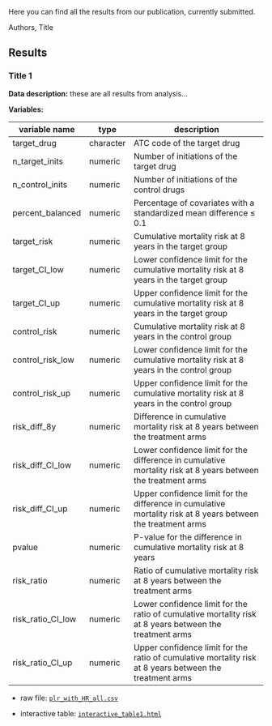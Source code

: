 Here you can find all the results from our publication, currently submitted.

Authors, Title

## Results

### Title 1

**Data description:** these are all results from analysis...

**Variables:**

| variable name | type | description |
|---------------|------|-------------|
|target_drug | character | ATC code of the target drug |
|n_target_inits | numeric | Number of initiations of the target drug |
|n_control_inits | numeric | Number of initiations of the control drugs |
|percent_balanced | numeric | Percentage of covariates with a standardized mean difference ≤ 0.1 |
|target_risk | numeric | Cumulative mortality risk at 8 years in the target group |
|target_CI_low | numeric | Lower confidence limit for the cumulative mortality risk at 8 years in the target group |
|target_CI_up | numeric | Upper confidence limit for the cumulative mortality risk at 8 years in the target group |
|control_risk | numeric | Cumulative mortality risk at 8 years in the control group |
|control_risk_low | numeric | Lower confidence limit for the cumulative mortality risk at 8 years in the control group |
|control_risk_up | numeric | Upper confidence limit for the cumulative mortality risk at 8 years in the control group |
|risk_diff_8y | numeric | Difference in cumulative mortality risk at 8 years between the treatment arms |
|risk_diff_CI_low | numeric | Lower confidence limit for the difference in cumulative mortality risk at 8 years between the treatment arms |
|risk_diff_CI_up | numeric | Upper confidence limit for the difference in cumulative mortality risk at 8 years between the treatment arms |
|pvalue | numeric | P-value for the difference in cumulative mortality risk at 8 years |
|risk_ratio | numeric | Ratio of cumulative mortality risk at 8 years between the treatment arms |
|risk_ratio_CI_low | numeric | Lower confidence limit for the ratio of cumulative mortality risk at 8 years between the treatment arms |
|risk_ratio_CI_up | numeric | Upper confidence limit for the ratio of cumulative mortality risk at 8 years between the treatment arms |

- raw file: [`plr_with_HR_all.csv`](plr_with_HR_all.csv)

- interactive table: [`interactive_table1.html`](interactive_table1.html)

